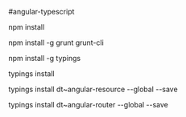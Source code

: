 #angular-typescript

npm install

npm install -g grunt grunt-cli

npm install -g typings

typings install

typings install dt~angular-resource --global --save

typings install dt~angular-router --global --save